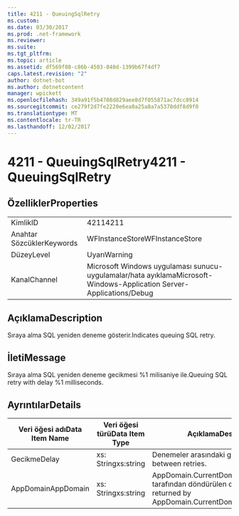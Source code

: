 ```yaml
---
title: 4211 - QueuingSqlRetry
ms.custom: 
ms.date: 03/30/2017
ms.prod: .net-framework
ms.reviewer: 
ms.suite: 
ms.tgt_pltfrm: 
ms.topic: article
ms.assetid: df569f88-c86b-4503-840d-1399b67f4df7
caps.latest.revision: "2"
author: dotnet-bot
ms.author: dotnetcontent
manager: wpickett
ms.openlocfilehash: 349a91f5b4708d829aee8d7f055871ac7dcc8914
ms.sourcegitcommit: ce279f2d7fe2220e6ea0a25a8a7a5370ddf8d9f0
ms.translationtype: MT
ms.contentlocale: tr-TR
ms.lasthandoff: 12/02/2017
---
```

# <a name="4211---queuingsqlretry"></a><span data-ttu-id="14307-102">4211 - QueuingSqlRetry</span><span class="sxs-lookup"><span data-stu-id="14307-102">4211 - QueuingSqlRetry</span></span>
## <a name="properties"></a><span data-ttu-id="14307-103">Özellikler</span><span class="sxs-lookup"><span data-stu-id="14307-103">Properties</span></span>  
  
|||  
|-|-|  
|<span data-ttu-id="14307-104">Kimlik</span><span class="sxs-lookup"><span data-stu-id="14307-104">ID</span></span>|<span data-ttu-id="14307-105">4211</span><span class="sxs-lookup"><span data-stu-id="14307-105">4211</span></span>|  
|<span data-ttu-id="14307-106">Anahtar Sözcükler</span><span class="sxs-lookup"><span data-stu-id="14307-106">Keywords</span></span>|<span data-ttu-id="14307-107">WFInstanceStore</span><span class="sxs-lookup"><span data-stu-id="14307-107">WFInstanceStore</span></span>|  
|<span data-ttu-id="14307-108">Düzey</span><span class="sxs-lookup"><span data-stu-id="14307-108">Level</span></span>|<span data-ttu-id="14307-109">Uyarı</span><span class="sxs-lookup"><span data-stu-id="14307-109">Warning</span></span>|  
|<span data-ttu-id="14307-110">Kanal</span><span class="sxs-lookup"><span data-stu-id="14307-110">Channel</span></span>|<span data-ttu-id="14307-111">Microsoft Windows uygulaması sunucu-uygulamalar/hata ayıklama</span><span class="sxs-lookup"><span data-stu-id="14307-111">Microsoft-Windows-Application Server-Applications/Debug</span></span>|  
  
## <a name="description"></a><span data-ttu-id="14307-112">Açıklama</span><span class="sxs-lookup"><span data-stu-id="14307-112">Description</span></span>  
 <span data-ttu-id="14307-113">Sıraya alma SQL yeniden deneme gösterir.</span><span class="sxs-lookup"><span data-stu-id="14307-113">Indicates queuing SQL retry.</span></span>  
  
## <a name="message"></a><span data-ttu-id="14307-114">İleti</span><span class="sxs-lookup"><span data-stu-id="14307-114">Message</span></span>  
 <span data-ttu-id="14307-115">Sıraya alma SQL yeniden deneme gecikmesi %1 milisaniye ile.</span><span class="sxs-lookup"><span data-stu-id="14307-115">Queuing SQL retry with delay %1 milliseconds.</span></span>  
  
## <a name="details"></a><span data-ttu-id="14307-116">Ayrıntılar</span><span class="sxs-lookup"><span data-stu-id="14307-116">Details</span></span>  
  
|<span data-ttu-id="14307-117">Veri öğesi adı</span><span class="sxs-lookup"><span data-stu-id="14307-117">Data Item Name</span></span>|<span data-ttu-id="14307-118">Veri öğesi türü</span><span class="sxs-lookup"><span data-stu-id="14307-118">Data Item Type</span></span>|<span data-ttu-id="14307-119">Açıklama</span><span class="sxs-lookup"><span data-stu-id="14307-119">Description</span></span>|  
|--------------------|--------------------|-----------------|  
|<span data-ttu-id="14307-120">Gecikme</span><span class="sxs-lookup"><span data-stu-id="14307-120">Delay</span></span>|<span data-ttu-id="14307-121">xs: String</span><span class="sxs-lookup"><span data-stu-id="14307-121">xs:string</span></span>|<span data-ttu-id="14307-122">Denemeler arasındaki gecikme.</span><span class="sxs-lookup"><span data-stu-id="14307-122">The delay between retries.</span></span>|  
|<span data-ttu-id="14307-123">AppDomain</span><span class="sxs-lookup"><span data-stu-id="14307-123">AppDomain</span></span>|<span data-ttu-id="14307-124">xs: String</span><span class="sxs-lookup"><span data-stu-id="14307-124">xs:string</span></span>|<span data-ttu-id="14307-125">AppDomain.CurrentDomain.FriendlyName tarafından döndürülen dize.</span><span class="sxs-lookup"><span data-stu-id="14307-125">The string returned by AppDomain.CurrentDomain.FriendlyName.</span></span>|
